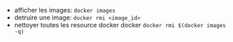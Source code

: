 * afficher les images: `docker images`
* detruire une image: `docker rmi <image_id>`
* nettoyer toutes les resource docker docker  `docker rmi $(docker images -q)`

